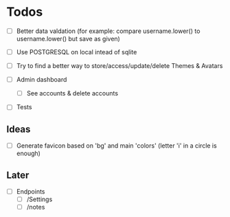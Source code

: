 # Todos

- [ ] Better data valdation (for example: compare username.lower() to username.lower() but save as given)

- [ ] Use POSTGRESQL on local intead of sqlite

- [ ] Try to find a better way to store/access/update/delete Themes & Avatars

- [ ] Admin dashboard
  - [ ] See accounts & delete accounts

- [ ] Tests

## Ideas

- [ ] Generate favicon based on 'bg' and main 'colors' (letter 'i' in a circle is enough)

## Later

- [ ] Endpoints
  - [ ] /Settings
  - [ ] /notes
